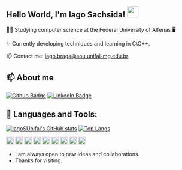 ## Hello World, I'm Iago Sachsida! <img src="https://github.com/TheDudeThatCode/TheDudeThatCode/blob/master/assets/Earth.gif" width="30">

👩‍💻  Studying computer science at the Federal University of Alfenas 🖥️

✨  Currently developing techniques and learning in C\C++.

📫  Contact me: iago.braga@sou.unifal-mg.edu.br

## 📫 About me
[![Github Badge](https://img.shields.io/badge/-Github-000?style=flat-square&logo=Github&logoColor=white&link=https://github.com/hellennas)](https://github.com/IagoSUnifal)
[![LinkedIn Badge](https://img.shields.io/badge/-LinkedIn-blue?style=flat-square&logo=Linkedin&logoColor=white&link=https://www.linkedin.com/in/hellen-massolin/)](https://br.linkedin.com/in/iago-sachsida-62306220a)

## 🚀 Languages and Tools:
[![IagoSUnifal's GitHub stats](https://github-readme-stats.vercel.app/api?username=IagoSUnifal)](https://github.com/IagoSUnifal)
[![Top Langs](https://github-readme-stats.vercel.app/api/top-langs/?username=IagoSUnifal&layout=compact)](https://github.com/IagoSUnifal)

<code><img height="20" src="https://img.shields.io/badge/Java-ED8B00?style=for-the-badge&logo=java&logoColor=white"></code>
<code><img height="20" src="https://img.shields.io/badge/Spring-6DB33F?style=for-the-badge&logo=spring&logoColor=white"></code>
<code><img height="20" src="https://img.shields.io/badge/SQL-000?style=for-the-badge&logo=sql&logoColor=white"></code>
<code><img height="20" src="https://img.shields.io/badge/Postman-FF6C37?style=for-the-badge&logo=postman&logoColor=white"></code>
<code><img height="20" src="https://img.shields.io/badge/Git-F05032?style=for-the-badge&logo=git&logoColor=white"></code>
<code><img height="20" src="https://img.shields.io/badge/Javascript-F7DF1E?style=for-the-badge&logo=javascript&logoColor=F7DF1E"></code>
<code><img height="20" src="https://img.shields.io/badge/HTML5-E34F26?style=for-the-badge&logo=html5&logoColor=white"></code>
<code><img height="20" src="https://img.shields.io/badge/CSS3-1572B6?style=for-the-badge&logo=css3&logoColor=white"></code>
<code><img height="20" src="https://img.shields.io/badge/TypeScript-007ACC?style=for-the-badge&logo=typescript&logoColor=white"></code>

- I am always open to new ideas and collaborations.
- Thanks for visiting.

